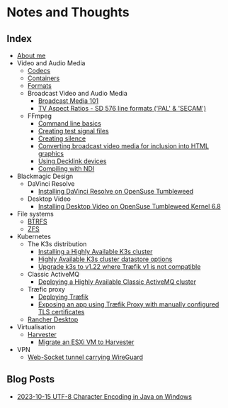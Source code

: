 # Notes and Thoughts

## Index

- [About me](about_me/index)
- Video and Audio Media
  - [Codecs](media/codecs)
  - [Containers](media/containers)
  - [Formats](media/formats)
  - Broadcast Video and Audio Media
    - [Broadcast Media 101](broadcast_media/broadcast_media_101)
    - [TV Aspect Ratios - SD 576 line formats ('PAL' & 'SECAM')](broadcast_media/tv_aspect_ratios-576lines)
  - FFmpeg
    - [Command line basics](FFmpeg/command_line_basics)
    - [Creating test signal files](FFmpeg/creating_test_signal_files)
    - [Creating silence](FFmpeg/creating_silence)
    - [Converting broadcast video media for inclusion into HTML graphics](FFmpeg/broadcast_media_to_webm)
    - [Using Decklink devices](FFmpeg/using_decklink_devices)
    - [Compiling with NDI](FFmpeg/compiling_with_NDI)
- Blackmagic Design
  - DaVinci Resolve
    - [Installing DaVinci Resolve on OpenSuse Tumbleweed](BlackmagicDesign/DaVinci_Resolve/install_DaVinciResolve_on_OpenSuse_Tumbleweed)
  - Desktop Video
    - [Installing Desktop Video on OpenSuse Tumbleweed Kernel 6.8](BlackmagicDesign/Desktop_Video/install_Desktop_Video_on_OpenSuse_Tumbleweed_Kernel_6.8)
- File systems
  - [BTRFS](filesystems/btrfs)
  - [ZFS](filesystems/zfs)
- Kubernetes
  - The K3s distribution
    - [Installing a Highly Available K3s cluster](kubernetes/k3s/deploying_ha_cluster)
    - [Highly Available K3s cluster datastore options](kubernetes/k3s/cluster_database_options)
    - [Upgrade k3s to v1.22 where Træfik v1 is not compatible](kubernetes/k3s/upgrading_k3s_to_1.22+)
  - Classic ActiveMQ
    - [Deploying a Highly Available Classic ActiveMQ cluster](kubernetes/activemq/index)
  - Træfic proxy
    - [Deploying Træfik](kubernetes/traefik/traefik_deployment_and_patching)
    - [Exposing an app using Træfik Proxy with manually configured TLS certificates](kubernetes/traefik/traefik_with_manual_certificates)
  - [Rancher Desktop](kubernetes/rancher_desktop/index)
- Virtualisation
  - [Harvester](virtualisation/harvester/index)
    - [Migrate an ESXi VM to Harvester](virtualisation/harvester/migrate_esxi_to_harvester)
- VPN
  - [Web-Socket tunnel carrying WireGuard](VPN/wstunnel_wireguard)

## Blog Posts

- [2023-10-15 UTF-8 Character Encoding in Java on Windows](programming/java/utf8_character_encoding_windows/index)

